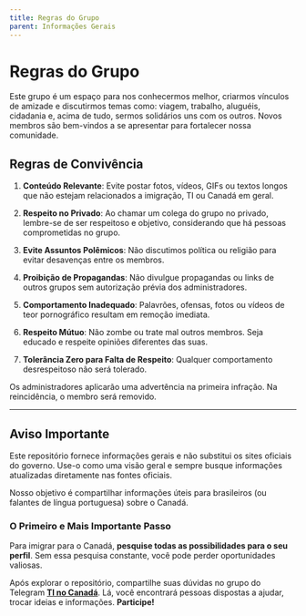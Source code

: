 ```yaml
---
title: Regras do Grupo
parent: Informações Gerais
---
```

# Regras do Grupo

Este grupo é um espaço para nos conhecermos melhor, criarmos vínculos de amizade e discutirmos temas como: viagem, trabalho, aluguéis, cidadania e, acima de tudo, sermos solidários uns com os outros. Novos membros são bem-vindos a se apresentar para fortalecer nossa comunidade.

## Regras de Convivência

1. **Conteúdo Relevante**: Evite postar fotos, vídeos, GIFs ou textos longos que não estejam relacionados a imigração, TI ou Canadá em geral.

2. **Respeito no Privado**: Ao chamar um colega do grupo no privado, lembre-se de ser respeitoso e objetivo, considerando que há pessoas comprometidas no grupo.

3. **Evite Assuntos Polêmicos**: Não discutimos política ou religião para evitar desavenças entre os membros.

4. **Proibição de Propagandas**: Não divulgue propagandas ou links de outros grupos sem autorização prévia dos administradores.

5. **Comportamento Inadequado**: Palavrões, ofensas, fotos ou vídeos de teor pornográfico resultam em remoção imediata.

6. **Respeito Mútuo**: Não zombe ou trate mal outros membros. Seja educado e respeite opiniões diferentes das suas.

7. **Tolerância Zero para Falta de Respeito**: Qualquer comportamento desrespeitoso não será tolerado.

Os administradores aplicarão uma advertência na primeira infração. Na reincidência, o membro será removido.

---

## Aviso Importante

Este repositório fornece informações gerais e não substitui os sites oficiais do governo. Use-o como uma visão geral e sempre busque informações atualizadas diretamente nas fontes oficiais.

Nosso objetivo é compartilhar informações úteis para brasileiros (ou falantes de língua portuguesa) sobre o Canadá.

### O Primeiro e Mais Importante Passo

Para imigrar para o Canadá, **pesquise todas as possibilidades para o seu perfil**. Sem essa pesquisa constante, você pode perder oportunidades valiosas.

Após explorar o repositório, compartilhe suas dúvidas no grupo do Telegram **[TI no Canadá](https://t.me/tinocanada)**. Lá, você encontrará pessoas dispostas a ajudar, trocar ideias e informações. **Participe!**
